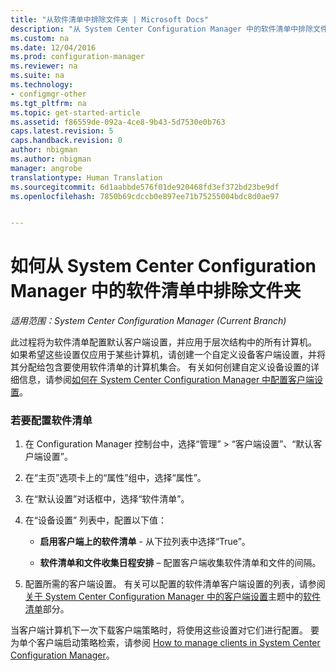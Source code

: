 ```yaml
---
title: "从软件清单中排除文件夹 | Microsoft Docs"
description: "从 System Center Configuration Manager 中的软件清单中排除文件夹。"
ms.custom: na
ms.date: 12/04/2016
ms.prod: configuration-manager
ms.reviewer: na
ms.suite: na
ms.technology:
- configmgr-other
ms.tgt_pltfrm: na
ms.topic: get-started-article
ms.assetid: f86559de-092a-4ce8-9b43-5d7530e0b763
caps.latest.revision: 5
caps.handback.revision: 0
author: nbigman
ms.author: nbigman
manager: angrobe
translationtype: Human Translation
ms.sourcegitcommit: 6d1aabbde576f01de920468fd3ef372bd23be9df
ms.openlocfilehash: 7850b69cdccb0e897ee71b75255004bdc8d0ae97


---
```

# <a name="how-to-exclude-folders-from-software-inventory-in-system-center-configuration-manager"></a>如何从 System Center Configuration Manager 中的软件清单中排除文件夹

*适用范围：System Center Configuration Manager (Current Branch)*

 此过程将为软件清单配置默认客户端设置，并应用于层次结构中的所有计算机。 如果希望这些设置仅应用于某些计算机，请创建一个自定义设备客户端设置，并将其分配给包含要使用软件清单的计算机集合。 有关如何创建自定义设备设置的详细信息，请参阅[如何在 System Center Configuration Manager 中配置客户端设置](../../../../core/clients/deploy/configure-client-settings.md)。  

### <a name="to-configure-software-inventory"></a>若要配置软件清单  

1.  在 Configuration Manager 控制台中，选择“管理” > “客户端设置”、“默认客户端设置”。  

4.  在“主页”选项卡上的“属性”组中，选择“属性”。  

5.  在“默认设置”对话框中，选择“软件清单”。  

6.  在“设备设置”  列表中，配置以下值：  

    -   **启用客户端上的软件清单** - 从下拉列表中选择“True”。  

    -   **软件清单和文件收集日程安排** – 配置客户端收集软件清单和文件的间隔。   

7.  配置所需的客户端设置。 有关可以配置的软件清单客户端设置的列表，请参阅[关于 System Center Configuration Manager 中的客户端设置](../../../../core/clients/deploy/about-client-settings.md#software-inventory)主题中的[软件清单](../../../../core/clients/deploy/about-client-settings.md)部分。  

 当客户端计算机下一次下载客户端策略时，将使用这些设置对它们进行配置。 要为单个客户端启动策略检索，请参阅 [How to manage clients in System Center Configuration Manager](../../../../core/clients/manage/manage-clients.md)。  



<!--HONumber=Dec16_HO1-->


